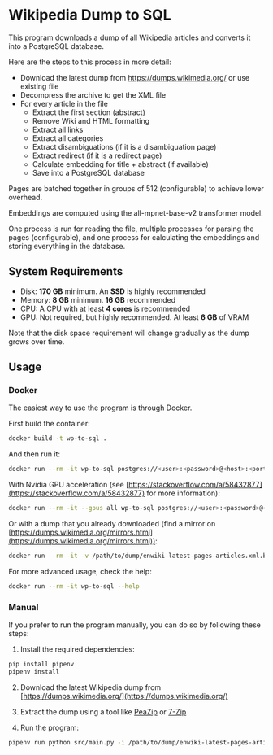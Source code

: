 # Wikipedia Dump to SQL
This program downloads a dump of all Wikipedia articles and converts it into a PostgreSQL database.

Here are the steps to this process in more detail:
- Download the latest dump from https://dumps.wikimedia.org/ or use existing file
- Decompress the archive to get the XML file
- For every article in the file
    - Extract the first section (abstract)
    - Remove Wiki and HTML formatting
    - Extract all links
    - Extract all categories
    - Extract disambiguations (if it is a disambiguation page)
    - Extract redirect (if it is a redirect page)
    - Calculate embedding for title + abstract (if available)
    - Save into a PostgreSQL database

Pages are batched together in groups of 512 (configurable) to achieve lower overhead.

Embeddings are computed using the all-mpnet-base-v2 transformer model.

One process is run for reading the file, multiple processes for parsing the pages (configurable), and one process for calculating the embeddings and storing everything in the database.

## System Requirements
- Disk: **170 GB** minimum. An **SSD** is highly recommended
- Memory: **8 GB** minimum. **16 GB** recommended
- CPU: A CPU with at least **4 cores** is recommended
- GPU: Not required, but highly recommended. At least **6 GB** of VRAM

Note that the disk space requirement will change gradually as the dump grows over time.

## Usage

### Docker
The easiest way to use the program is through Docker.

First build the container:
```sh
docker build -t wp-to-sql .
```

And then run it:
```sh
docker run --rm -it wp-to-sql postgres://<user>:<password>@<host>:<port>/
```

With Nvidia GPU acceleration (see [https://stackoverflow.com/a/58432877](https://stackoverflow.com/a/58432877) for more information):
```sh
docker run --rm -it --gpus all wp-to-sql postgres://<user>:<password>@<host>:<port>/
```

Or with a dump that you already downloaded (find a mirror on [https://dumps.wikimedia.org/mirrors.html](https://dumps.wikimedia.org/mirrors.html)):
```sh
docker run --rm -it -v /path/to/dump/enwiki-latest-pages-articles.xml.bz2:enwiki-latest-pages-articles.xml.bz2:ro wp-to-sql postgres://<user>:<password>@<host>:<port>/
```

For more advanced usage, check the help:
```sh
docker run --rm -it wp-to-sql --help
```

### Manual
If you prefer to run the program manually, you can do so by following these steps:

1. Install the required dependencies:
```sh
pip install pipenv
pipenv install
```

2. Download the latest Wikipedia dump from [https://dumps.wikimedia.org/](https://dumps.wikimedia.org/)

3. Extract the dump using a tool like [PeaZip](https://peazip.github.io/) or [7-Zip](https://www.7-zip.org/)

4. Run the program:
```sh
pipenv run python src/main.py -i /path/to/dump/enwiki-latest-pages-articles.xml postgres://<user>:<password>@<host>:<port>/
```
